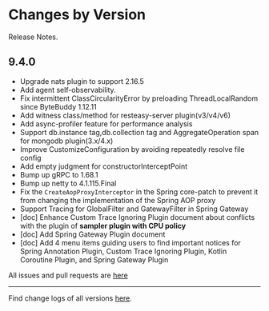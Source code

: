 Changes by Version
==================
Release Notes.

9.4.0
------------------

* Upgrade nats plugin to support 2.16.5
* Add agent self-observability.
* Fix intermittent ClassCircularityError by preloading ThreadLocalRandom since ByteBuddy 1.12.11
* Add witness class/method for resteasy-server plugin(v3/v4/v6)
* Add async-profiler feature for performance analysis
* Support db.instance tag,db.collection tag and AggregateOperation span for mongodb plugin(3.x/4.x)
* Improve CustomizeConfiguration by avoiding repeatedly resolve file config
* Add empty judgment for constructorInterceptPoint
* Bump up gRPC to 1.68.1
* Bump up netty to 4.1.115.Final
* Fix the `CreateAopProxyInterceptor` in the Spring core-patch to prevent it from changing the implementation of the
  Spring AOP proxy
* Support Tracing for GlobalFilter and GatewayFilter in Spring Gateway
* [doc] Enhance Custom Trace Ignoring Plugin document about conflicts with the plugin of **sampler plugin with CPU
  policy**
* [doc] Add Spring Gateway Plugin document
* [doc] Add 4 menu items guiding users to find important notices for Spring Annotation Plugin, Custom Trace Ignoring
  Plugin, Kotlin Coroutine Plugin, and Spring Gateway Plugin

All issues and pull requests are [here](https://github.com/apache/skywalking/milestone/222?closed=1)

------------------
Find change logs of all versions [here](changes).
